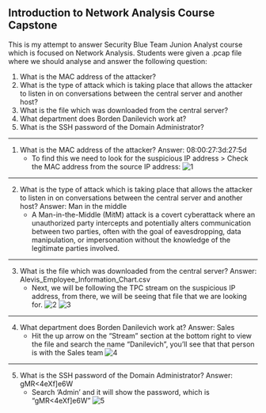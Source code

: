 <h2>Introduction to Network Analysis Course Capstone</h2>

This is my attempt to answer Security Blue Team Junion Analyst course which is focused on Network Analysis. Students were given a .pcap file where we should analyse and answer the following question:<br>

1. What is the MAC address of the attacker?
2. What is the type of attack which is taking place that allows the attacker to listen in on conversations between the central server and another host?
3. What is the file which was downloaded from the central server?
4. What department does Borden Danilevich work at?
5. What is the SSH password of the Domain Administrator?

---

1. What is the MAC address of the attacker? Answer: 08:00:27:3d:27:5d
    - To find this we need to look for the suspicious IP address > Check the MAC address from the source IP address:
      ![1](https://github.com/ButchBytes-sec/ButchBytes-sec/assets/78964580/a7f7703c-92cf-475e-a4d7-ebad0f092ebf)

---

2. What is the type of attack which is taking place that allows the attacker to listen in on conversations between the central server and another host? Answer: Man in the middle
    - A Man-in-the-Middle (MitM) attack is a covert cyberattack where an unauthorized party intercepts and potentially alters communication between two parties, often with the goal of eavesdropping, data manipulation, or impersonation without the knowledge of the legitimate parties involved.
  
---

3. What is the file which was downloaded from the central server? Answer: Alevis_Employee_Information_Chart.csv
    - Next, we will be following the TPC stream on the suspicious IP address, from there, we will be seeing that file that we are looking for.
      ![2](https://github.com/ButchBytes-sec/ButchBytes-sec/assets/78964580/eeb293c8-4b6f-4a22-9666-4d2748d0a3fb)
      ![3](https://github.com/ButchBytes-sec/ButchBytes-sec/assets/78964580/cbb19a91-e95c-42e2-ae4b-95432953afb0)

---

4. What department does Borden Danilevich work at? Answer: Sales
    - Hit the up arrow on the “Stream” section at the bottom right to view the file and search the name “Danilevich”, you’ll see that that person is with the Sales team
      ![4](https://github.com/ButchBytes-sec/ButchBytes-sec/assets/78964580/8afa45a8-bd55-4b9a-8a9f-65f932a916d4)

---

5. What is the SSH password of the Domain Administrator? Answer: gMR<4eXf]e6W
    - Search ‘Admin’ and it will show the password, which is “gMR<4eXf]e6W”
      ![5](https://github.com/ButchBytes-sec/ButchBytes-sec/assets/78964580/6da36dd7-387f-4cb4-aff8-d5c2c30dab62)

      
